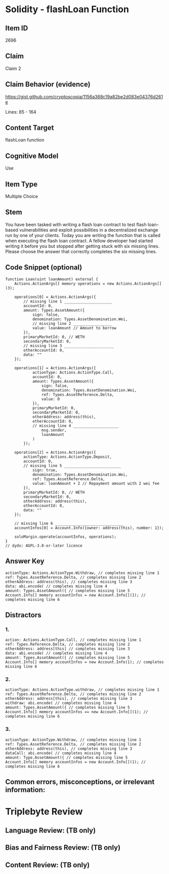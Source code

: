 # Solidity - flashLoan Function

## Item ID
2696

## Claim
Claim 2

## Claim Behavior (evidence)
https://gist.github.com/cryptoscopia/1156a368c19a82be2d083e04376d261e

Lines: 85 - 164

## Content Target
flashLoan function

## Cognitive Model
Use

## Item Type
Multiple Choice

## Stem
You have been tasked with writing a flash loan contract to test flash loan-based vulnerabilities and exploit possibilities in a decentralized exchange run by one of your clients. Today you are writing the function that is called when executing the flash loan contract. A fellow developer had started writing it before you but stopped after getting stuck with six missing lines. Please choose the answer that correctly completes the six missing lines.

## Code Snippet (optional)
```solidity
function Loan(uint loanAmount) external {
    Actions.ActionArgs[] memory operations = new Actions.ActionArgs[](3);

    operations[0] = Actions.ActionArgs({
        // missing line 1 _____________________
        accountId: 0,
        amount: Types.AssetAmount({
            sign: false,
            denomination: Types.AssetDenomination.Wei,
            // missing line 2 _________________
            value: loanAmount // Amount to borrow
        }),
        primaryMarketId: 0, // WETH
        secondaryMarketId: 0,
        // missing line 3 ______________________
        otherAccountId: 0,
        data: ""
    });
    
    operations[1] = Actions.ActionArgs({
            actionType: Actions.ActionType.Call,
            accountId: 0,
            amount: Types.AssetAmount({
                sign: false,
                denomination: Types.AssetDenomination.Wei,
                ref: Types.AssetReference.Delta,
                value: 0
            }),
            primaryMarketId: 0,
            secondaryMarketId: 0,
            otherAddress: address(this),
            otherAccountId: 0,
            // missing line 4 ____________________
                msg.sender,
                loanAmount
            )
        });
    
    operations[2] = Actions.ActionArgs({
        actionType: Actions.ActionType.Deposit,
        accountId: 0,
        // missing line 5 _________________________
            sign: true,
            denomination: Types.AssetDenomination.Wei,
            ref: Types.AssetReference.Delta,
            value: loanAmount + 2 // Repayment amount with 2 wei fee
        }),
        primaryMarketId: 0, // WETH
        secondaryMarketId: 0,
        otherAddress: address(this),
        otherAccountId: 0,
        data: ""
    });

    // missing line 6 ______________________________
    accountInfos[0] = Account.Info({owner: address(this), number: 1});

    soloMargin.operate(accountInfos, operations);
}
// dydx: AGPL-3.0-or-later licence
```

## Answer Key
```solidity
actionType: Actions.ActionType.Withdraw, // completes missing line 1
ref: Types.AssetReference.Delta, // completes missing line 2
otherAddress: address(this), // completes missing line 3
data: abi.encode( // completes missing line 4
amount: Types.AssetAmount({ // completes missing line 5
Account.Info[] memory accountInfos = new Account.Info[](1); // completes missing line 6
```

## Distractors
### 1.
```solidity
action: Actions.ActionType.Call, // completes missing line 1
ref: Types.Reference.Delta, // completes missing line 2
otherAddress: address[this] // completes missing line 3
data: abi.encode( // completes missing line 4
amount: Types.AssetAmount({ // completes missing line 5
Account.Info[] memory accountInfos = new Account.Info(1); // completes missing line 6
```

### 2.
```solidity
actionType: Actions.ActionType.withdraw, // completes missing line 1
ref: Types.AssetReference.Delta, // completes missing line 2
otherAddress: address[this], // completes missing line 3
withdraw: abi.encode( // completes missing line 4
amount: Types.AssetAmount({ // completes missing line 5
Account.Info[] memory accountInfos == new Account.Info[](1); // completes missing line 6
```

### 3.
```solidity
actionType: ActionType.Withdraw, // completes missing line 1
ref: Types.AssetReference.Delta, // completes missing line 2
otherAddress: address(this), // completes missing line 3
dataCall: abi.encode( // completes missing line 4
amount: Type.AssetAmount({ // completes missing line 5
Account.Info[] memory accountInfos = new Account.Info[](1); // completes missing line 6
```

## Common errors, misconceptions, or irrelevant information:

# Triplebyte Review

## Language Review: (TB only)

## Bias and Fairness Review: (TB only)

## Content Review: (TB only)

